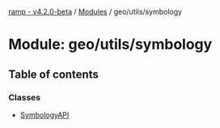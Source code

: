 [ramp - v4.2.0-beta](../README.md) / [Modules](../modules.md) / geo/utils/symbology

# Module: geo/utils/symbology

## Table of contents

### Classes

- [SymbologyAPI](../classes/geo_utils_symbology.SymbologyAPI.md)
